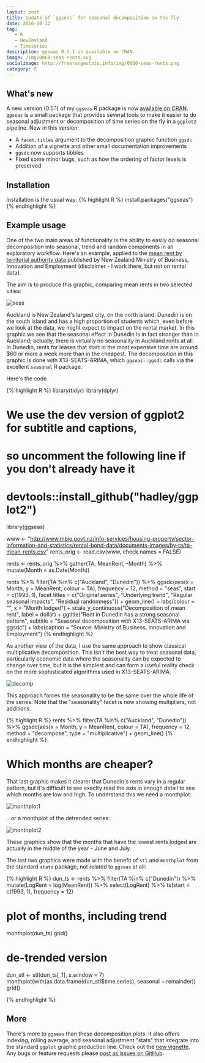 ```yaml
---
layout: post
title: Update of `ggseas` for seasonal decomposition on the fly
date: 2016-10-12
tag: 
   - R
   - NewZealand
   - Timeseries
description: ggseas 0.5.1 is available on CRAN.  
image: /img/0060-seas-rents.svg
socialimage: http://freerangestats.info/img/0060-seas-rents.png
category: R
---
```


## What's new

A new version (0.5.1) of my `ggseas` R package is now [available on CRAN](https://CRAN.R-project.org/package=ggseas).  `ggseas` is a small package that provides several tools to make it easier to do seasonal adjustment or decomposition of time series on the fly in a `ggplot2` pipeline.  New in this version:

* A `facet.titles` argument to the decomposition graphic function `ggsdc`
* Addition of a vignette and other small documentation improvements
* `ggsdc` now supports tibbles
* Fixed some minor bugs, such as how the ordering of factor levels is preserved

## Installation
Installation is the usual way:
{% highlight R %}
install.packages("ggseas")
{% endhighlight %}

## Example usage

One of the two main areas of functionality is the ability to easily do seasonal decomposition into seasonal, trend and random components in an exploratory workflow.  Here's an example, applied to the [mean rent by territorial authority data](http://www.mbie.govt.nz/info-services/housing-property/sector-information-and-statistics/rental-bond-data) published by New Zealand Ministry of Business, Innovation and Employment (disclaimer - I work there, but not on rental data).

The aim is to produce this graphic, comparing mean rents in two selected cities:

![seas](/img/0060-seas-rents.svg)

Auckland is New Zealand's largest city, on the north island.  Dunedin is on the south island and has a high proportion of students which, even before we look at the data, we might expect to impact on the rental market.  In this graphic we see that the seasonal effect in Dunedin is in fact stronger than in Auckland; actually, there is virtually no seasonality in Auckland rents at all.  In Dunedin, rents for leases that start in the most expensive time are around $60 or more a week more than in the cheapest.  The decomposition in this graphic is done with X13-SEATS-ARIMA, which `ggseas::ggsdc` calls via the excellent `seasonal` R package.

Here's the code

{% highlight R %}
library(tidyr)
library(dplyr)
# We use the dev version of ggplot2 for subtitle and captions, 
# so uncomment the following line if you don't already have it
# devtools::install_github("hadley/ggplot2")
library(ggseas)

www <- "http://www.mbie.govt.nz/info-services/housing-property/sector-information-and-statistics/rental-bond-data/documents-images/by-ta/ta-mean-rents.csv"
rents_orig <- read.csv(www, check.names = FALSE)

rents <- rents_orig %>%
   gather(TA, MeanRent, -Month) %>%
   mutate(Month = as.Date(Month))

rents %>%
   filter(TA %in% c("Auckland", "Dunedin")) %>%
   ggsdc(aes(x = Month, y = MeanRent, colour = TA), 
         frequency = 12, method = "seas", start = c(1993, 1),
         facet.titles = c("Original series", "Underlying trend",
                          "Regular seasonal impacts", "Residual randomness")) +
   geom_line() +
   labs(colour = "", x = "Month lodged") +
   scale_y_continuous("Decomposition of mean rent", label = dollar) +
   ggtitle("Rent in Dunedin has a strong seasonal pattern",
           subtitle = "Seasonal decomposition with X13-SEATS-ARIMA via ggsdc") +
   labs(caption = "Source: Ministry of Business, Innovation and Employment")
{% endhighlight %}

As another view of the data, I use the same approach to show classical multiplicative decomposition.  This isn't the best way to treat seasonal data, particularly economic data where the seasonality can be expected to change over time, but it is the simplest and can form a useful reality check on the more sophisticated algorithms used in X13-SEATS-ARIMA.

![decomp](/img/0060-decomp-rents.svg)

This approach forces the seasonality to be the same over the whole life of the series.  Note that the "seasonality" facet is now showing multipliers, not additions.  

{% highlight R %}
rents %>%
   filter(TA %in% c("Auckland", "Dunedin")) %>%
   ggsdc(aes(x = Month, y = MeanRent, colour = TA), 
         frequency = 12, method = "decompose", type = "multiplicative") +
   geom_line()
{% endhighlight %}

# Which months are cheaper?
That last graphic makes it clearer that Dunedin's rents vary in a regular pattern, but it's difficult to see exaclty read the axis in enough detail to see which months are low and high.  To understand this we need a monthplot:

![monthplot1](/img/0060-monthplot.svg)

...or a monthplot of the detrended series:

![monthplot2](/img/0060-monthplot-detrended.svg)

These graphics show that the months that have the lowest rents lodged are actually in the middle of the year - June and July.

The last two graphics were made with the benefit of `stl` and `monthplot` from the standard `stats` package, not related to `ggseas` at all:

{% highlight R %}
dun_ts <- rents %>%
   filter(TA %in% c("Dunedin")) %>%
   mutate(LogRent = log(MeanRent)) %>%
   select(LogRent) %>%
   ts(start = c(1993, 1), frequency = 12) 

# plot of months, including trend
monthplot(dun_ts)
grid()

# de-trended version
dun_stl <- stl(dun_ts[ ,1], s.window = 7)
monthplot(with(as.data.frame(dun_stl$time.series), seasonal + remainder))
grid()

{% endhighlight %}

## More

There's more to `ggseas` than these decomposition plots.  It also offers indexing, rolling average, and seasonal adjustment "stats" that integrate into the standard `ggplot` graphic production line.  Check out the [new vignette](https://cran.r-project.org/web/packages/ggseas/vignettes/ggsdc.html).  Any bugs or feature requests please [post as issues on GitHub](https://github.com/ellisp/ggseas/issues).

